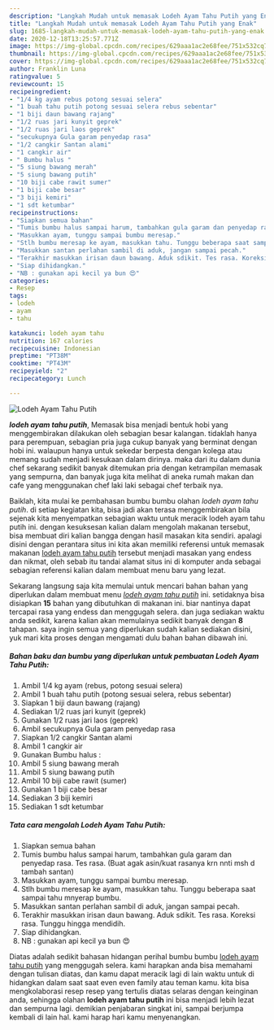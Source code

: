 ```yaml
---
description: "Langkah Mudah untuk memasak Lodeh Ayam Tahu Putih yang Enak"
title: "Langkah Mudah untuk memasak Lodeh Ayam Tahu Putih yang Enak"
slug: 1685-langkah-mudah-untuk-memasak-lodeh-ayam-tahu-putih-yang-enak
date: 2020-12-18T13:25:57.771Z
image: https://img-global.cpcdn.com/recipes/629aaa1ac2e68fee/751x532cq70/lodeh-ayam-tahu-putih-foto-resep-utama.jpg
thumbnail: https://img-global.cpcdn.com/recipes/629aaa1ac2e68fee/751x532cq70/lodeh-ayam-tahu-putih-foto-resep-utama.jpg
cover: https://img-global.cpcdn.com/recipes/629aaa1ac2e68fee/751x532cq70/lodeh-ayam-tahu-putih-foto-resep-utama.jpg
author: Franklin Luna
ratingvalue: 5
reviewcount: 15
recipeingredient:
- "1/4 kg ayam rebus potong sesuai selera"
- "1 buah tahu putih potong sesuai selera rebus sebentar"
- "1 biji daun bawang rajang"
- "1/2 ruas jari kunyit geprek"
- "1/2 ruas jari laos geprek"
- "secukupnya Gula garam penyedap rasa"
- "1/2 cangkir Santan alami"
- "1 cangkir air"
- " Bumbu halus "
- "5 siung bawang merah"
- "5 siung bawang putih"
- "10 biji cabe rawit sumer"
- "1 biji cabe besar"
- "3 biji kemiri"
- "1 sdt ketumbar"
recipeinstructions:
- "Siapkan semua bahan"
- "Tumis bumbu halus sampai harum, tambahkan gula garam dan penyedap rasa. Tes rasa. (Buat agak asin/kuat rasanya krn nnti msh d tambah santan)"
- "Masukkan ayam, tunggu sampai bumbu meresap."
- "Stlh bumbu meresap ke ayam, masukkan tahu. Tunggu beberapa saat sampai tahu mnyerap bumbu."
- "Masukkan santan perlahan sambil di aduk, jangan sampai pecah."
- "Terakhir masukkan irisan daun bawang. Aduk sdikit. Tes rasa. Koreksi rasa. Tunggu hingga mendidih."
- "Siap dihidangkan."
- "NB : gunakan api kecil ya bun 😍"
categories:
- Resep
tags:
- lodeh
- ayam
- tahu

katakunci: lodeh ayam tahu 
nutrition: 167 calories
recipecuisine: Indonesian
preptime: "PT38M"
cooktime: "PT43M"
recipeyield: "2"
recipecategory: Lunch

---
```



![Lodeh Ayam Tahu Putih](https://img-global.cpcdn.com/recipes/629aaa1ac2e68fee/751x532cq70/lodeh-ayam-tahu-putih-foto-resep-utama.jpg)

<b><i>lodeh ayam tahu putih</i></b>, Memasak bisa menjadi bentuk hobi yang menggembirakan dilakukan oleh sebagian besar kalangan. tidaklah hanya para perempuan, sebagian pria juga cukup banyak yang berminat dengan hobi ini. walaupun hanya untuk sekedar berpesta dengan kolega atau memang sudah menjadi kesukaan dalam dirinya. maka dari itu dalam dunia chef sekarang sedikit banyak ditemukan pria dengan ketrampilan memasak yang sempurna, dan banyak juga kita melihat di aneka rumah makan dan cafe yang menggunakan chef laki laki sebagai chef terbaik nya.

Baiklah, kita mulai ke pembahasan bumbu bumbu olahan <i>lodeh ayam tahu putih</i>. di setiap kegiatan kita, bisa jadi akan terasa menggembirakan bila sejenak kita menyempatkan sebagian waktu untuk meracik lodeh ayam tahu putih ini. dengan kesuksesan kalian dalam mengolah makanan tersebut, bisa membuat diri kalian bangga dengan hasil masakan kita sendiri. apalagi disini dengan perantara situs ini kita akan memiliki referensi untuk memasak makanan <u>lodeh ayam tahu putih</u> tersebut menjadi masakan yang endess dan nikmat, oleh sebab itu tandai alamat situs ini di komputer anda sebagai sebagian referensi kalian dalam membuat menu baru yang lezat.




Sekarang langsung saja kita memulai untuk mencari bahan bahan yang diperlukan dalam membuat menu <u><i>lodeh ayam tahu putih</i></u> ini. setidaknya bisa disiapkan <b>15</b> bahan yang dibutuhkan di makanan ini. biar nantinya dapat tercapai rasa yang endess dan menggugah selera. dan juga sediakan waktu anda sedikit, karena kalian akan memulainya sedikit banyak dengan <b>8</b> tahapan. saya ingin semua yang diperlukan sudah kalian sediakan disini, yuk mari kita proses dengan mengamati dulu bahan bahan dibawah ini.

<!--inarticleads1-->

##### Bahan baku dan bumbu yang diperlukan untuk pembuatan Lodeh Ayam Tahu Putih:

1. Ambil 1/4 kg ayam (rebus, potong sesuai selera)
1. Ambil 1 buah tahu putih (potong sesuai selera, rebus sebentar)
1. Siapkan 1 biji daun bawang (rajang)
1. Sediakan 1/2 ruas jari kunyit (geprek)
1. Gunakan 1/2 ruas jari laos (geprek)
1. Ambil secukupnya Gula garam penyedap rasa
1. Siapkan 1/2 cangkir Santan alami
1. Ambil 1 cangkir air
1. Gunakan  Bumbu halus :
1. Ambil 5 siung bawang merah
1. Ambil 5 siung bawang putih
1. Ambil 10 biji cabe rawit (sumer)
1. Gunakan 1 biji cabe besar
1. Sediakan 3 biji kemiri
1. Sediakan 1 sdt ketumbar




<!--inarticleads2-->

##### Tata cara mengolah Lodeh Ayam Tahu Putih:

1. Siapkan semua bahan
1. Tumis bumbu halus sampai harum, tambahkan gula garam dan penyedap rasa. Tes rasa. (Buat agak asin/kuat rasanya krn nnti msh d tambah santan)
1. Masukkan ayam, tunggu sampai bumbu meresap.
1. Stlh bumbu meresap ke ayam, masukkan tahu. Tunggu beberapa saat sampai tahu mnyerap bumbu.
1. Masukkan santan perlahan sambil di aduk, jangan sampai pecah.
1. Terakhir masukkan irisan daun bawang. Aduk sdikit. Tes rasa. Koreksi rasa. Tunggu hingga mendidih.
1. Siap dihidangkan.
1. NB : gunakan api kecil ya bun 😍




Diatas adalah sedikit bahasan hidangan perihal bumbu bumbu <u>lodeh ayam tahu putih</u> yang menggugah selera. kami harapkan anda bisa memahami dengan tulisan diatas, dan kamu dapat meracik lagi di lain waktu untuk di hidangkan dalam saat saat even even family atau teman kamu. kita bisa mengkolaborasi resep resep yang tertulis diatas selaras dengan keinginan anda, sehingga olahan <b>lodeh ayam tahu putih</b> ini bisa menjadi lebih lezat dan sempurna lagi. demikian penjabaran singkat ini, sampai berjumpa kembali di lain hal. kami harap hari kamu menyenangkan.
